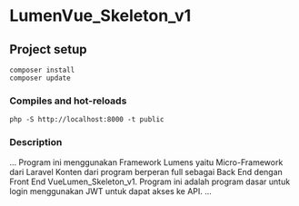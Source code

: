 # LumenVue_Skeleton_v1

## Project setup
```
composer install
composer update
```

### Compiles and hot-reloads 
```
php -S http://localhost:8000 -t public
```


### Description
...
Program ini menggunakan Framework Lumens yaitu Micro-Framework dari Laravel
Konten dari program berperan full sebagai Back End dengan Front End VueLumen_Skeleton_v1.
Program ini adalah program dasar untuk login menggunakan JWT untuk dapat akses ke API.
...